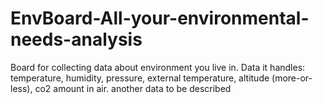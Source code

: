 # EnvBoard-All-your-environmental-needs-analysis
Board for collecting data about environment you live in.
Data it handles: temperature, humidity, pressure, external temperature, altitude (more-or-less), co2 amount in air.
another data to be described
